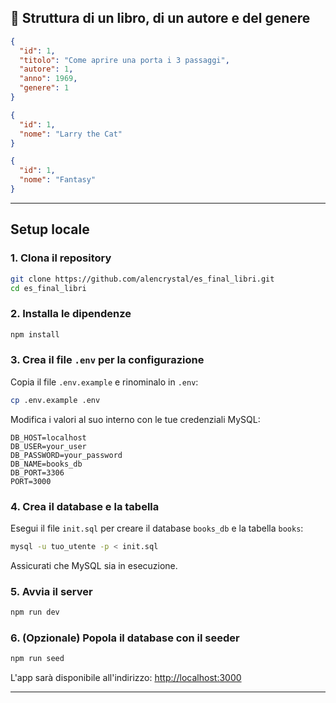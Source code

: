 ## 📖 Struttura di un libro, di un autore e del genere

```json
{
  "id": 1,
  "titolo": "Come aprire una porta i 3 passaggi",
  "autore": 1,
  "anno": 1969,
  "genere": 1
}

{
  "id": 1,
  "nome": "Larry the Cat"
}

{
  "id": 1,
  "nome": "Fantasy"
}
````

---

## Setup locale

### 1. Clona il repository

```bash
git clone https://github.com/alencrystal/es_final_libri.git
cd es_final_libri
```

### 2. Installa le dipendenze

```bash
npm install
```

### 3. Crea il file `.env` per la configurazione

Copia il file `.env.example` e rinominalo in `.env`:

```bash
cp .env.example .env
```

Modifica i valori al suo interno con le tue credenziali MySQL:

```
DB_HOST=localhost
DB_USER=your_user
DB_PASSWORD=your_password
DB_NAME=books_db
DB_PORT=3306
PORT=3000
```

### 4. Crea il database e la tabella

Esegui il file `init.sql` per creare il database `books_db` e la tabella `books`:

```bash
mysql -u tuo_utente -p < init.sql
```

Assicurati che MySQL sia in esecuzione.

### 5. Avvia il server

```bash
npm run dev
```

### 6. (Opzionale) Popola il database con il seeder

```bash
npm run seed
```

L'app sarà disponibile all'indirizzo:
[http://localhost:3000](http://localhost:3000)

---


